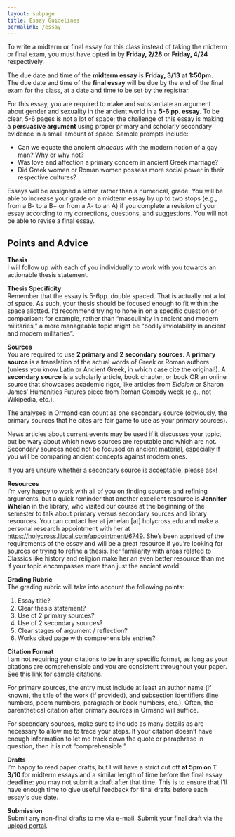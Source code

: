 ```yaml
---
layout: subpage
title: Essay Guidelines
permalink: /essay
---
```


To write a midterm or final essay for this class instead of taking the midterm or final exam, you must have opted in by **Friday, 2/28** or **Friday, 4/24** respectively.

The due date and time of the **midterm essay** is **Friday, 3/13** at **1:50pm.**  
The due date and time of the **final essay** will be due by the end of the final exam for the class, at a date and time to be set by the registrar.

For this essay, you are required to make and substantiate an argument about gender and sexuality in the ancient world in a **5-6 pp. essay**. To be clear, 5-6 pages is not a lot of space; the challenge of this essay is making a **persuasive argument** using proper primary and scholarly secondary evidence in a small amount of space. Sample prompts include:

- Can we equate the ancient *cinaedus* with the modern notion of a gay man? Why or why not?
- Was love and affection a primary concern in ancient Greek marriage?
- Did Greek women or Roman women possess more social power in their respective cultures?

Essays will be assigned a letter, rather than a numerical, grade. You will be able to increase your grade on a midterm essay by up to two stops (e.g., from a B- to a B+ or from a A- to an A) if you complete a revision of your essay according to my corrections, questions, and suggestions. You will not be able to revise a final essay.

## Points and Advice

**Thesis**  
I will follow up with each of you individually to work with you towards an actionable thesis statement.

**Thesis Specificity**  
Remember that the essay is 5-6pp. double spaced. That is actually not a lot of space. As such, your thesis should be focused enough to fit within the space allotted. I’d recommend trying to hone in on a specific question or comparison: for example, rather than “masculinity in ancient and modern militaries,” a more manageable topic might be “bodily inviolability in ancient and modern militaries”.

**Sources**  
You are required to use **2 primary** and **2 secondary sources**. A
**primary source** is a translation of the actual words of Greek or Roman authors (unless you know Latin or Ancient Greek, in which case cite the original!). A **secondary source** is a scholarly article, book chapter, or book OR an online source that showcases academic rigor, like articles from *Eidolon* or Sharon James’ Humanities Futures piece from Roman Comedy week (e.g., not Wikipedia, etc.).

The analyses in Ormand can count as one secondary source (obviously, the primary sources that he cites are fair game to use as your primary sources).

News articles about current events may be used if it discusses your topic, but be wary about which news sources are reputable and which are not. Secondary sources need not be focused on ancient material, especially if you will be comparing ancient concepts against modern ones.

If you are unsure whether a secondary source is acceptable, please ask!

**Resources**  
I’m very happy to work with all of you on finding sources and refining arguments, but a quick reminder that another excellent resource is **Jennifer Whelan** in the library, who visited our course at the beginning of the semester to talk about primary versus secondary sources and library resources. You can contact her at jwhelan [at] holycross.edu and make a personal research appointment with her at https://holycross.libcal.com/appointment/6749. She’s been apprised of the requirements of the essay and will be a great resource if you’re looking for sources or trying to refine a thesis. Her familiarity with areas related to Classics like history and religion make her an even better resource than me if your topic encompasses more than just the ancient world!

**Grading Rubric**  
The grading rubric will take into account the following points:
  1. Essay title?
  2. Clear thesis statement?
  3. Use of 2 primary sources?
  4. Use of 2 secondary sources?
  5. Clear stages of argument / reflection?
  6. Works cited page with comprehensible entries?

**Citation Format**  
I am not requiring your citations to be in any specific format, as long as your citations are comprehensible and you are consistent throughout your paper. See [this link](citations) for sample citations.

For primary sources, the entry must include at least an author name (if known), the title of the work (if provided), and subsection identifiers (line numbers, poem numbers, paragraph or book numbers, etc.). Often, the parenthetical citation after primary sources in Ormand will suffice.

For secondary sources, make sure to include as many details as are necessary to allow me to trace your steps. If your citation doesn’t have enough information to let me track down the quote or paraphrase in question, then it is not “comprehensible.”

**Drafts**  
I’m happy to read paper drafts, but I will have a strict cut off **at 5pm on T 3/10** for midterm essays and a similar length of time before the final essay deadline: you may not submit a draft after that time. This is to ensure that I’ll have enough time to give useful feedback for final drafts before each essay's due date.

**Submission**  
Submit any non-final drafts to me via e-mail. Submit your final draft via the [upload portal](https://forms.gle/f8Di83KNNAr2eGeW8).
